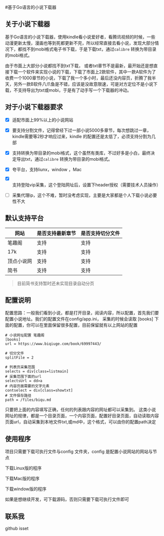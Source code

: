 #基于Go语言的小说下载器


## 关于小说下载器
基于Go语言的小说下载器，使用kindle看小说爱好者，看腾讯视频的时候，一些动漫更新太慢，漫画也等到死都更新不完，所以经常直接去看小说，发现大部分情况下，都找不到mobi格式电子书下载，于是下载txt，通过`calibre` 转换为带目录的mobi格式。

由于市面上大部分小说都找不到txt下载， 或者txt章节不是最新，最开始还是想直接下载一个软件来实现小说的下载，下载了市面上2款软件，其中一款A软件为了收费一个1000章节的小说，下载了我一个多小时，最后还没内容页，折腾了我半天，另外一款B软件八爪鱼是不错，应该是没故意限速，可是对方定位不是小说下载，不支持导出为txt或mobi，于是有了动手写一个下载器的冲动。




## 对于小说下载器要求

- [x] 适配市面上99%以上的小说网站
- [x] 要支持分割文件，记得曾经下过一部小说5000多章节，每次想跳过一章，kindle需要等2秒才响应过来，kindle 的配置还是太低了，必须支持分割为几部
- [x] 支持转换为带目录的mobi格式，这个虽然有类库，不过好多是小白，最终决定导出txt，通过`calibre` 转换为带目录的mobi格式。
- [x] 夸平台，支持liunx，window ，Mac
- [x] 支持登陆vip采集，这个登陆网址后，设置下header授权（需要技术人员操作）
- [ ] 采集代理ip，这个不难，暂时没考虑实现，主要是大家都是个人下载小说必要性不大





## 默认支持平台

| 网站       | 是否支持最新章节 | 是否支持切分文件 |
| ---------- | ---------------- | ---------------- |
| 笔趣阁     | 支持             | 支持             |
| 17k        | 支持             | 支持             |
| 顶点小说网 | 支持             | 支持             |
| 简书       | 支持             | 支持             |

> 目前简书支持暂时还未实现目录自动分页



## 配置说明

配置思路：一般我们看到小说，都是打开目录，阅读内容，所以配置，首先我们要配置小说地址。我们的配置文件在config/app.ini， 采集的时候会读取 [books] 下面的配置，你可以在里面保留很多配置，目前保留就有以上网站的配置

```
# 小说网址配置 笔趣阁
[books]
url = https://www.biqiuge.com/book/69997443/

# 切分文件
splitFile = 2

# 列表页采集范围
selects = div[class=listmain]
# 采集范围下面的url
selectsUrl = dd>a
# 内容页面需要的文字元素
contselect = div[class=showtxt]
# 文件保存路径
path = /files/biqu.md
```

只要把上面的内容填写正确，任何的列表跟内容的网址都可以采集到。 这类小说网址的规律，都是一个目录页面，一个内容页面，配置好目录页面，自动读取内容页面url，自动采集到本地文件txt,或md中，这个格式，可以由你的配置path决定





## 使用程序

项目只需要下载可执行文件与config 文件夹，config 是配置小说网站的网站与节点

下载Linux版的程序

下载Mac版的程序

下载window版的程序

如果是想继续开发，可下载源码，否则只需要下载可执行文件即可



## 联系我
github isset